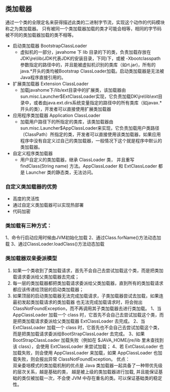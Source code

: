## 类加载器
通过一个类的全限定名来获得描述此类的二进制字节流，实现这个动作的代码模块称之为类加载器。
只有被同一个类加载器加载的类才可能会相等，相同的字节码被不同的类加载器加载的类不相等。

 * 启动类加载器 BootstrapClassLoader
    * 虚拟机的一部分，javahome 下 lib 目录的下的类，负责加载存放在JDK\jre\lib(JDK代表JDK的安装目录，下同)下，或被 -Xbootclasspath 参数指定的路径中的，并且能被虚拟机识别的类库（如rt.jar)，所有的java.*开头的类均被Bootstrap ClassLoader加载。启动类加载器是无法被Java程序直接引用的。
 * 扩展类加载器 Extension ClassLoader
    * 加载javahome下/lib/ext目录中的扩展类，该加载器由sun.misc.Launcher$ExtClassLoader实现，它负责加载DK\jre\lib\ext目录中，或者由java.ext.dirs系统变量指定的路径中的所有类库（如javax.*开头的类），开发者可以直接使用扩展类加载器
 * 应用程序类加载器 Application ClassLoader
    * 加载用户路径下的所指定的类库，该类加载器由sun.misc.Launcher$AppClassLoader来实现，它负责加载用户类路径（ClassPath）所指定的类，开发者可以直接使用该类加载器，如果应用程序中没有自定义过自己的类加载器，一般情况下这个就是程序中默认的类加载器。
 * 自定义程序类加载器
    * 用户自定义的类加载器，继承 ClassLoader 类， 并且重写 findClass(String name) 方法。AppClassLoader 和 ExtClassLoader 都是 Launcher 类的静态类，无法访问。
    
 ### 自定义类加载器的优势
 * 高度的灵活性
 * 通过自定义类加载器可以实现热部署
 * 代码加密
 
### 类加载有三种方式：
 1、命令行启动应用时候由JVM初始化加载
 2、通过Class.forName()方法动态加载
 3、通过ClassLoader.loadClass()方法动态加载
 
 ### 类加载器双亲委派模型
 1. 如果一个类收到了类加载请求，首先不会自己去尝试加载这个类，而是把类加载请求委派给父类加载器去完成；
 2. 每一层的类加载器都把类加载请求委派给父类加载器，直到所有的类加载请求都应该传递给顶层的启动类加载器；
 3. 如果顶层的启动类加载器无法完成加载请求，子类加载器尝试去加载，如果连最初发起类加载请求的类加载器
 也无法完成加载请求时，将会抛出 ClassNotFoundException，而不再调用其子类加载器去进行类加载。
 1、当 AppClassLoader 加载一个 class 时，它首先不会自己去尝试加载这个类，而是把类加载请求委派给父类加载器 ExtClassLoader 去完成。
 2、当 ExtClassLoader 加载一个 class 时，它首先也不会自己去尝试加载这个类，而是把类加载请求委派给BootStrapClassLoader 去完成。
 3、如果 BootStrapClassLoader 加载失败（例如在 $JAVA_HOME/jre/lib 里未查找到该 class），会使用 ExtClassLoader 来尝试加载；
 4、若 ExtClassLoader 也加载失败，则会使用 AppClassLoader 来加载，如果 AppClassLoader 也加载失败，则会报出异常 ClassNotFoundException。
 优点：   
 双亲委培模式的类加载机制的优点是 Java 类加载器一起具备了一种带优先级的层次关系，越是基础的类，
 越是被上级的类加载器进行加载, 并且能保证基础的类仅被加载一次，不会使 JVM 中存在重名的类。可以保证基础类的稳定性。